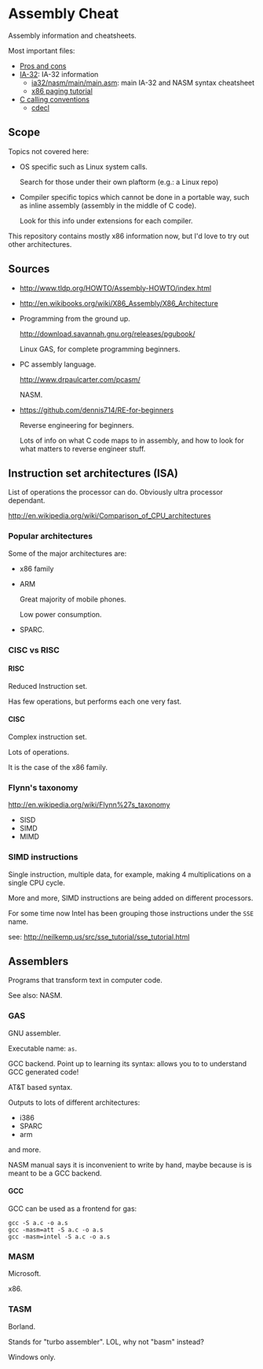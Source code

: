 # Assembly Cheat

Assembly information and cheatsheets.

Most important files:

-   [Pros and cons](pros-and-cons.md)
-   [IA-32](ia32.md): IA-32 information
    - [ia32/nasm/main/main.asm](ia32/nasm/main/main.asm): main IA-32 and NASM syntax cheatsheet
    - [x86 paging tutorial](http://stackoverflow.com/questions/18431261/how-does-x86-paging-work)
-   [C calling conventions](c-calling-conventions.md)
    - [cdecl](cdecl.md)

## Scope

Topics not covered here:

-   OS specific such as Linux system calls.

	Search for those under their own plaftorm (e.g.: a Linux repo)

-   Compiler specific topics which cannot be done in a portable way, such as inline assembly (assembly in the middle of C code).

	Look for this info under extensions for each compiler.

This repository contains mostly x86 information now, but I'd love to try out other architectures.

## Sources

-   <http://www.tldp.org/HOWTO/Assembly-HOWTO/index.html>

-   <http://en.wikibooks.org/wiki/X86_Assembly/X86_Architecture>

-   Programming from the ground up.

    <http://download.savannah.gnu.org/releases/pgubook/>

    Linux GAS, for complete programming beginners.

-   PC assembly language.

    <http://www.drpaulcarter.com/pcasm/>

    NASM.

-   <https://github.com/dennis714/RE-for-beginners>

    Reverse engineering for beginners.

    Lots of info on what C code maps to in assembly, and how to look for what matters to reverse engineer stuff.

## Instruction set architectures (ISA)

List of operations the processor can do. Obviously ultra processor dependant.

<http://en.wikipedia.org/wiki/Comparison_of_CPU_architectures>

### Popular architectures

Some of the major architectures are:

-   x86 family

-   ARM

    Great majority of mobile phones.

    Low power consumption.

-   SPARC.

### CISC vs RISC

#### RISC

Reduced Instruction set.

Has few operations, but performs each one very fast.

#### CISC

Complex instruction set.

Lots of operations.

It is the case of the x86 family.

### Flynn's taxonomy

<http://en.wikipedia.org/wiki/Flynn%27s_taxonomy>

- SISD
- SIMD
- MIMD

### SIMD instructions

Single instruction, multiple data, for example, making 4 multiplications on a single CPU cycle.

More and more, SIMD instructions are being added on different processors.

For some time now Intel has been grouping those instructions under the `SSE` name.

see: <http://neilkemp.us/src/sse_tutorial/sse_tutorial.html>

## Assemblers

Programs that transform text in computer code.

See also: NASM.

### GAS

GNU assembler.

Executable name: `as`.

GCC backend. Point up to learning its syntax: allows you to to understand GCC generated code!

AT&T based syntax.

Outputs to lots of different architectures:

- i386
- SPARC
- arm

and more.

NASM manual says it is inconvenient to write by hand, maybe because is is meant to be a GCC backend.

#### GCC

GCC can be used as a frontend for gas:

    gcc -S a.c -o a.s
    gcc -masm=att -S a.c -o a.s
    gcc -masm=intel -S a.c -o a.s

### MASM

Microsoft.

x86.

### TASM

Borland.

Stands for "turbo assembler". LOL, why not "basm" instead?

Windows only.
